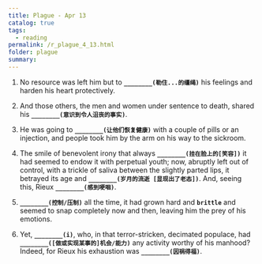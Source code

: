```yaml
---
title: Plague - Apr 13
catalog: true
tags: 
  - reading
permalink: /r_plague_4_13.html
folder: plague
summary: 
---
```



1.  No resource was left him but to <b data-toggle="tooltip" data-original-title="{{site.data.answers.plag_d_62_a1}}">`________(勒住...的缰绳)`</b> his feelings and harden his heart protectively.

2.  And those others, the men and women under sentence to death, shared his <b data-toggle="tooltip" data-original-title="{{site.data.answers.plag_d_62_b1}}">`________(意识到令人沮丧的事实)`</b>.

4.  He was going to <b data-toggle="tooltip" data-original-title="{{site.data.answers.plag_d_62_d1}}">`________(让他们恢复健康)`</b> with a couple of pills or an injection, and people took him by the arm on his way to the sickroom.

5.  The smile of benevolent irony that always <b data-toggle="tooltip" data-original-title="{{site.data.answers.plag_d_62_e1}}">`________(挂在脸上的[笑容])`</b> it had seemed to endow it with perpetual youth; now, abruptly left out of control, with a trickle of saliva between the slightly parted lips, it betrayed its age and <b data-toggle="tooltip" data-original-title="{{site.data.answers.plag_d_62_e2}}">`________(岁月的流逝 [显现出了老态])`</b>. And, seeing this, Rieux <b data-toggle="tooltip" data-original-title="{{site.data.answers.plag_d_62_e3}}">`________(感到哽咽)`</b>.

6.  <b data-toggle="tooltip" data-original-title="{{site.data.answers.plag_d_62_f1}}">`________(控制/压制)`</b> all the time, it had grown hard and <b data-toggle="tooltip" data-original-title="{{site.data.glossary.brittle}}">`brittle`</b> and seemed to snap completely now and then, leaving him the prey of his emotions.

7.  Yet, <b data-toggle="tooltip" data-original-title="{{site.data.answers.plag_d_62_g3}}">`________(i)`</b>, who, in that terror-stricken, decimated populace, had <b data-toggle="tooltip" data-original-title="{{site.data.answers.plag_d_62_g1}}">`________([做或实现某事的]机会/能力)`</b> any activity worthy of his manhood? Indeed, for Rieux his exhaustion was <b data-toggle="tooltip" data-original-title="{{site.data.answers.plag_d_62_g3}}">`________(因祸得福)`</b>.